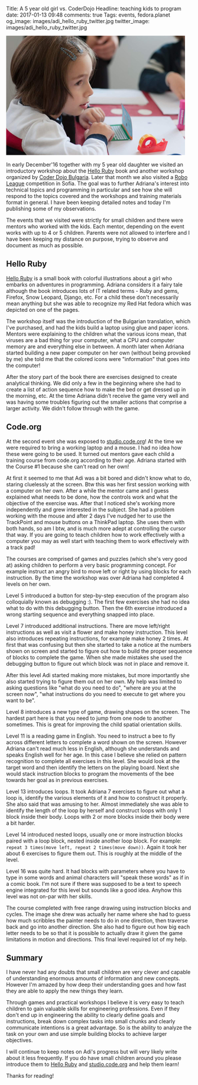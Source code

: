 Title: A 5 year old girl vs. CoderDojo
Headline: teaching kids to program
date: 2017-01-13 09:48
comments: true
Tags: events, fedora.planet
og_image: images/adi_hello_ruby_twitter.jpg
twitter_image: images/adi_hello_ruby_twitter.jpg

![Adi @ Hello Ruby](/images/adi_hello_ruby_twitter.jpg "Adi @ Hello Ruby")

In early December'16 together with my 5 year old daughter we visited an introductory workshop
about the [Hello Ruby](http://amzn.to/2ijQlBD) book and another
workshop organized by [Coder Dojo Bulgaria](http://coderdojobulgaria.com/).
Later that month we also visited a [Robo League](http://www.roboleague.bg/)
competition in Sofia.
The goal was to further Adriana's interest into technical topics and programming in
particular and see how she will respond to the topics covered and the
workshops and training materials format in general. I have been keeping
detailed notes and today I'm publishing some of my observations.

The events that we visited were strictly for small children and there were mentors
who worked with the kids. Each mentor, depending on the event works with up to 4 or 5
children. Parents were not allowed to interfere and I have been keeping
my distance on purpose, trying to observe and document as much as possible.

Hello Ruby
----------

[Hello Ruby](http://amzn.to/2ijQlBD) is a small book with colorful illustrations
about a girl who embarks on adventures in programming. Adriana considers it a fairy tale
although the book introduces lots of IT related terms - Ruby and gems, Firefox,
Snow Leopard, Django, etc. For a child these don't necessarily mean anything
but she was able to recognize my Red Hat fedora which was depicted on one of the pages.

The workshop itself was the introduction of the Bulgarian translation, which I've purchased,
and had the kids build a laptop using glue and paper icons. Mentors were explaining
to the children what the various icons mean, that viruses are a bad thing for your computer,
what a CPU and computer memory are
and everything else in between. A month later when Adriana started building a new
paper computer on her own (without being provoked by me) she told me that the
colored icons were "information" that goes into the computer!

After the story part of the book there are exercises designed to create analytical
thinking. We did only a few in the beginning where she had to create a list of
action sequence how to make the bed or get dressed up in the morning, etc. At the time
Adriana didn't receive the game very well and was having some troubles figuring out
the smaller actions that comprise a larger activity. We didn't follow through with
the game.


Code.org
--------

At the second event she was exposed to [studio.code.org](https://studio.code.org/)!
At the time we were required to bring a working laptop and a mouse. I had no idea
how these were going to be used. It turned out mentors gave each child a training
course from code.org according to their age. Adriana started with the Course #1
because she can't read on her own!

At first it seemed to me that Adi was a bit bored and didn't know what to do,
staring cluelessly at the screen. Btw this was her first session working with
a computer on her own. After a while the mentor came and I guess explained what
needs to be done, how the controls work and what the objective of the exercise was.
After that I noticed she's working more independently and grew interested in the
subject. She had a problem working with the mouse and after 2 days I've nudged
her to use the TrackPoint and mouse buttons on a ThinkPad laptop. She uses them
with both hands, so am I btw, and is much more adept at controlling the cursor
that way. If you are going to teach children how to work effectively with a computer
you may as well start with teaching them to work effectively with a track pad!


The courses are comprised of games and puzzles (which she's very good at)
asking children to perform a very basic programming concept. For example instruct
an angry bird to move left or right by using blocks for each instruction.
By the time the workshop was over Adriana had completed 4 levels on her own.

Level 5 introduced a button for step-by-step execution of the program also
colloquially known as debugging :). The first few exercises she had no idea
what to do with this debugging button. Then the 6th exercise introduced a
wrong starting sequence and everything snapped into place.

Level 7 introduced additional instructions. There are move left/right instructions
as well as visit a flower and make honey instruction. This level also introduces
repeating instructions, for example make honey 2 times. At first that was confusing
but then she started to take a notice at the numbers shown on screen and started to
figure out how to build the proper sequence of blocks to complete the game.
When she made mistakes she used the debugging button to figure out which block
was not in place and remove it.

After this level Adi started making more mistakes, but more importantly she also
started trying to figure them out on her own. My help was limited to asking
questions like "what do you need to do", "where are you at the screen now",
"what instructions do you need to execute to get where you want to be".

Level 8 introduces a new type of game, drawing shapes on the screen. The hardest
part here is that you need to jump from one node to another sometimes. This
is great for improving the child spatial orientation skills.

Level 11 is a reading game in English. You need to instruct a bee to fly across
different letters to complete a word shown on the screen. However Adriana can't
read much less in English, although she understands and speaks English
well for her age. In this case I believe she relied on pattern recognition
to complete all exercises in this level. She would look at the target word
and then identify the letters on the playing board. Next she would stack instruction
blocks to program the movements of the bee towards her goal as in previous exercises.

Level 13 introduces loops. It took Adriana 7 exercises to figure out what a loop
is, identify the various elements of it and how to construct it properly.
She also said that was amusing to her. Almost immediately she was able to identify
the length of the loop by herself and construct loops with only 1 block inside
their body. Loops with 2 or more blocks inside their body were a bit harder.

Level 14 introduced nested loops, usually one or more instruction blocks paired
with a loop block, nested inside another loop block. For example:
`repeat 3 times(move left, repeat 2 times(move down))`. Again it took her about 6
exercises to figure them out. This is roughly at the middle of the level.


Level 16 was quite hard. It had blocks with parameters where you have to type
in some words and animal characters will "speak these words" as if in a comic book.
I'm not sure if there was supposed to be a text to speech engine integrated for
this level but sounds like a good idea. Anyhow this level was not on-par with
her skills.

The course completed with free range drawing using instruction blocks and cycles.
The image she drew was actually her name where she had to guess how much scribbles
the painter needs to do in one direction, then traverse back and go into another direction.
She also had to figure out how big each letter needs to be so that it is possible to
actually draw it given the game limitations in motion and directions. This final level
required lot of my help.

Summary
-------

I have never had any doubts that small children are very clever and
capable of understanding enormous amounts of information and new concepts.
However I'm amazed by how deep their understanding goes and how fast they
are able to apply the new things they learn.

Through games and practical workshops I believe it is very easy to teach
children to gain valuable skills for engineering professions. Even if they
don't end up in engineering the ability to clearly define goals and instructions,
break down complex tasks into small chunks and clearly communicate intentions
is a great advantage. So is the ability to analyze the task on your own and
use simple building blocks to achieve larger objectives.

I will continue to keep notes on Adi's progress but will very likely write
about it less frequently. If you do have small children around you please
introduce them to [Hello Ruby](http://amzn.to/2ijQlBD) and
[studio.code.org](https://studio.code.org/) and help them learn!


Thanks for reading!

